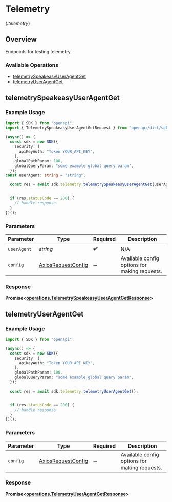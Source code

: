 # Telemetry
(*.telemetry*)

## Overview

Endpoints for testing telemetry.

### Available Operations

* [telemetrySpeakeasyUserAgentGet](#telemetryspeakeasyuseragentget)
* [telemetryUserAgentGet](#telemetryuseragentget)

## telemetrySpeakeasyUserAgentGet

### Example Usage

```typescript
import { SDK } from "openapi";
import { TelemetrySpeakeasyUserAgentGetRequest } from "openapi/dist/sdk/models/operations";

(async() => {
  const sdk = new SDK({
    security: {
      apiKeyAuth: "Token YOUR_API_KEY",
    },
    globalPathParam: 100,
    globalQueryParam: "some example global query param",
  });
const userAgent: string = "string";

  const res = await sdk.telemetry.telemetrySpeakeasyUserAgentGet(userAgent);


  if (res.statusCode == 200) {
    // handle response
  }
})();
```

### Parameters

| Parameter                                                    | Type                                                         | Required                                                     | Description                                                  |
| ------------------------------------------------------------ | ------------------------------------------------------------ | ------------------------------------------------------------ | ------------------------------------------------------------ |
| `userAgent`                                                  | *string*                                                     | :heavy_check_mark:                                           | N/A                                                          |
| `config`                                                     | [AxiosRequestConfig](https://axios-http.com/docs/req_config) | :heavy_minus_sign:                                           | Available config options for making requests.                |


### Response

**Promise<[operations.TelemetrySpeakeasyUserAgentGetResponse](../../models/operations/telemetryspeakeasyuseragentgetresponse.md)>**


## telemetryUserAgentGet

### Example Usage

```typescript
import { SDK } from "openapi";

(async() => {
  const sdk = new SDK({
    security: {
      apiKeyAuth: "Token YOUR_API_KEY",
    },
    globalPathParam: 100,
    globalQueryParam: "some example global query param",
  });

  const res = await sdk.telemetry.telemetryUserAgentGet();


  if (res.statusCode == 200) {
    // handle response
  }
})();
```

### Parameters

| Parameter                                                    | Type                                                         | Required                                                     | Description                                                  |
| ------------------------------------------------------------ | ------------------------------------------------------------ | ------------------------------------------------------------ | ------------------------------------------------------------ |
| `config`                                                     | [AxiosRequestConfig](https://axios-http.com/docs/req_config) | :heavy_minus_sign:                                           | Available config options for making requests.                |


### Response

**Promise<[operations.TelemetryUserAgentGetResponse](../../models/operations/telemetryuseragentgetresponse.md)>**

